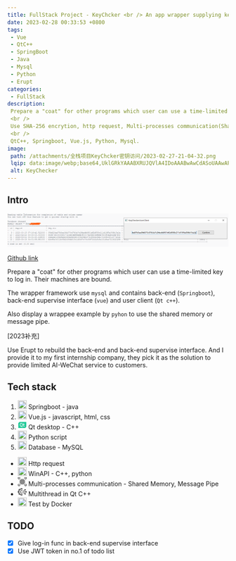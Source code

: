 ```yaml
---
title: FullStack Project - KeyChcker <br /> An app wrapper supplying key access with time and machine limited and communication between wrapper and wrappee.
date: 2023-02-28 00:33:53 +0800
tags:
 - Vue
 - QtC++
 - SpringBoot
 - Java
 - Mysql
 - Python
 - Erupt
categories:
 - FullStack
description: 
 Prepare a "coat" for other programs which user can use a time-limited key to log in. User's machine is bound. Supervisor have has his own interface.
 <br />
 Use SHA-256 encrytion, http request, Multi-processes communication(Shared Memory, Message Pipe), Multithread, WinAPI.
 <br />
 QtC++, Springboot, Vue.js, Python, Mysql.
image:
 path: /attachments/全栈项目KeyChcker密钥访问/2023-02-27-21-04-32.png
 lqip: data:image/webp;base64,UklGRkYAAABXRUJQVlA4IDoAAABwAwCdASoUAAwAPxFwsFAsJiSisAgBgCIJZwDKACHe1CMLDAAA/u07nrxGS9vsumR44OvY4IYGwAAA
 alt: KeyChecker
---
```


## Intro

![](/attachments/全栈项目KeyChcker密钥访问/2023-02-27-20-49-51.png)

[Github link](https://github.com/DuGuYifei/KeyChecker)

Prepare a "coat" for other programs which user can use a time-limited key to log in. Their machines are bound.

The wrapper framework use `mysql` and contains back-end (`Springboot`), back-end supervise interface (`vue`) and user client (`Qt c++`).

Also display a wrappee example by `pyhon` to use the shared memory or message pipe.

[2023补充]

Use Erupt to rebuild the back-end and back-end supervise interface. And I provide it to my first internship company, they pick it as the solution to provide limited AI-WeChat service to customers.

## Tech stack
1. <img src="https://user-images.githubusercontent.com/25181517/183891303-41f257f8-6b3d-487c-aa56-c497b880d0fb.png"  width="20" height="20"> Springboot - java
2. <img src="https://user-images.githubusercontent.com/25181517/117448124-a2da9800-af3e-11eb-85d2-bd1b69b65603.png"  width="20" height="20"> Vue.js - javascript, html, css
3. <img src="/attachments/全栈项目KeyChcker密钥访问/qt.png"  width="20" height="20"> Qt desktop - C++
5. <img src="https://user-images.githubusercontent.com/25181517/183423507-c056a6f9-1ba8-4312-a350-19bcbc5a8697.png"  width="20" height="20"> Python script
6. <img src="https://user-images.githubusercontent.com/25181517/183896128-ec99105a-ec1a-4d85-b08b-1aa1620b2046.png"  width="20" height="20"> Database - MySQL


* <img src="https://user-images.githubusercontent.com/25181517/192107854-765620d7-f909-4953-a6da-36e1ef69eea6.png"  width="20" height="20"> Http request
* <img src="https://user-images.githubusercontent.com/25181517/186884150-05e9ff6d-340e-4802-9533-2c3f02363ee3.png"  width="20" height="20"> WinAPI - C++, python
* <img src="/attachments/全栈项目KeyChcker密钥访问/multiprocess.png"  width="20" height="20"> Multi-processes communication - Shared Memory, Message Pipe
* <img src="/attachments/全栈项目KeyChcker密钥访问/multithread.png"  width="20" height="20"> Multithread in Qt C++
* <img src="https://user-images.githubusercontent.com/25181517/117207330-263ba280-adf4-11eb-9b97-0ac5b40bc3be.png"  width="20" height="20"> Test by Docker

## TODO
- [x] Give log-in func in back-end supervise interface
- [x] Use JWT token in no.1 of todo list
